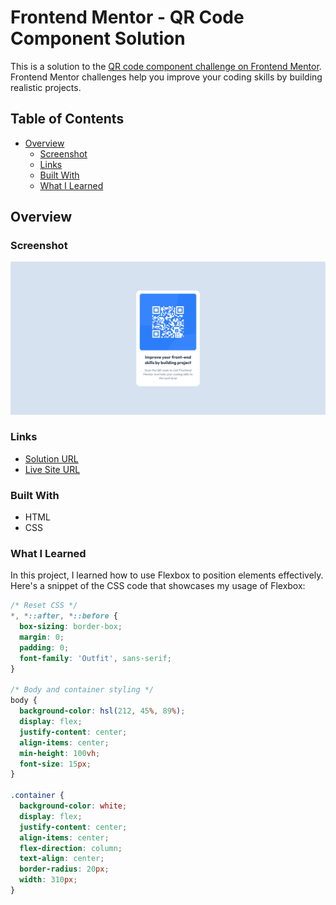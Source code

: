 # Frontend Mentor - QR Code Component Solution

This is a solution to the [QR code component challenge on Frontend Mentor](https://www.frontendmentor.io/challenges/qr-code-component-iux_sIO_H). Frontend Mentor challenges help you improve your coding skills by building realistic projects.

## Table of Contents

- [Overview](#overview)
  - [Screenshot](#screenshot)
  - [Links](#links)
  - [Built With](#built-with)
  - [What I Learned](#what-i-learned)

## Overview

### Screenshot

![Screenshot](./images/screenshot.png)

### Links

- [Solution URL](https://github.com/johnEdmon44/qr-code)
- [Live Site URL](https://johnedmon44.github.io/qr-code/)


### Built With

- HTML
- CSS

### What I Learned

In this project, I learned how to use Flexbox to position elements effectively. Here's a snippet of the CSS code that showcases my usage of Flexbox:

```css
/* Reset CSS */
*, *::after, *::before {
  box-sizing: border-box;
  margin: 0;
  padding: 0;
  font-family: 'Outfit', sans-serif;
}

/* Body and container styling */
body {
  background-color: hsl(212, 45%, 89%);
  display: flex;
  justify-content: center;
  align-items: center;
  min-height: 100vh;
  font-size: 15px;
}

.container {
  background-color: white;
  display: flex;
  justify-content: center;
  align-items: center;
  flex-direction: column;
  text-align: center;
  border-radius: 20px;
  width: 310px;
}
```